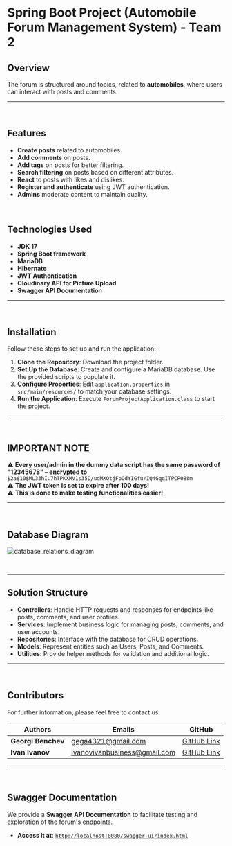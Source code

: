 # Spring Boot Project (Automobile Forum Management System) - Team 2

## Overview

The forum is structured around topics, related to **automobiles**, where users can interact with posts and comments.

---

<br>

## Features

- **Create posts** related to automobiles.
- **Add comments** on posts.
- **Add tags** on posts for better filtering.
- **Search filtering** on posts based on different attributes.
- **React** to posts with likes and dislikes.
- **Register and authenticate** using JWT authentication.
- **Admins** moderate content to maintain quality.

<br />

## Technologies Used

- **JDK 17**
- **Spring Boot framework**
- **MariaDB**
- **Hibernate**
- **JWT Authentication**
- **Cloudinary API for Picture Upload**
- **Swagger API Documentation**

---

<br>

## Installation

Follow these steps to set up and run the application:

1. **Clone the Repository**: Download the project folder.
2. **Set Up the Database**: Create and configure a MariaDB database. Use the provided scripts to populate it.
3. **Configure Properties**: Edit `application.properties` in `src/main/resources/` to match your database settings.
4. **Run the Application**: Execute `ForumProjectApplication.class` to start the project.

---

<br>

## **IMPORTANT NOTE**

⚠️ **Every user/admin in the dummy data script has the same password of**  
**"12345678" – encrypted to**  
`$2a$10$ML33hI.7hTPKXMV1s35D/udMXQtjFpOdYIGfu/IQ4GqqITPCP088m`  
⚠️ **The JWT token is set to expire after 100 days!**  
⚠️ **This is done to make testing functionalities easier!**

---

<br>

## Database Diagram

![database_relations_diagram](https://github.com/user-attachments/assets/e0692b79-b92f-4d2a-83c0-96db44d3d428)

<br>

---

## Solution Structure

- **Controllers**: Handle HTTP requests and responses for endpoints like posts, comments, and user profiles.
- **Services**: Implement business logic for managing posts, comments, and user accounts.
- **Repositories**: Interface with the database for CRUD operations.
- **Models**: Represent entities such as Users, Posts, and Comments.
- **Utilities**: Provide helper methods for validation and additional logic.

---

<br>

## Contributors

For further information, please feel free to contact us:

| Authors               | Emails                       | GitHub                                           |
|-----------------------|------------------------------|--------------------------------------------------|
| **Georgi Benchev**    | gega4321@gmail.com           | [GitHub Link](https://github.com/Georgi-Benchev) |
| **Ivan Ivanov**       | ivanovivanbusiness@gmail.com | [GitHub Link](https://github.com/ivanoffcode)    |

---

<br>

## Swagger Documentation

We provide a **Swagger API Documentation** to facilitate testing and exploration of the forum's endpoints.

- **Access it at**: [`http://localhost:8080/swagger-ui/index.html`](http://localhost:8080/swagger-ui/index.html)
